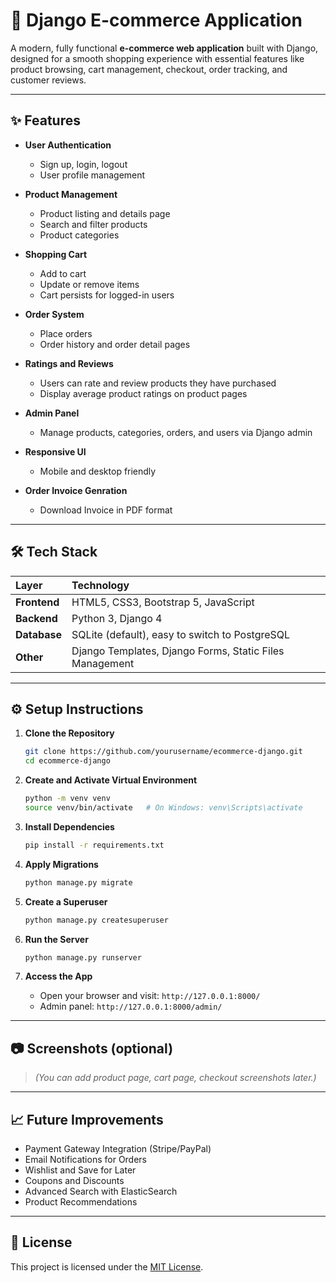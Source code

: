# 🛒 Django E-commerce Application

A modern, fully functional **e-commerce web application** built with Django, designed for a smooth shopping experience with essential features like product browsing, cart management, checkout, order tracking, and customer reviews.

---

## ✨ Features

- **User Authentication**
  - Sign up, login, logout
  - User profile management
  
- **Product Management**
  - Product listing and details page
  - Search and filter products
  - Product categories
  
- **Shopping Cart**
  - Add to cart
  - Update or remove items
  - Cart persists for logged-in users

- **Order System**
  - Place orders
  - Order history and order detail pages

- **Ratings and Reviews**
  - Users can rate and review products they have purchased
  - Display average product ratings on product pages
  
- **Admin Panel**
  - Manage products, categories, orders, and users via Django admin

- **Responsive UI**
  - Mobile and desktop friendly

- **Order Invoice Genration**
  - Download Invoice in PDF format

---

## 🛠️ Tech Stack

| Layer | Technology |
|:---|:---|
| **Frontend** | HTML5, CSS3, Bootstrap 5, JavaScript |
| **Backend** | Python 3, Django 4 |
| **Database** | SQLite (default), easy to switch to PostgreSQL |
| **Other** | Django Templates, Django Forms, Static Files Management |

---

## ⚙️ Setup Instructions

1. **Clone the Repository**
   ```bash
   git clone https://github.com/yourusername/ecommerce-django.git
   cd ecommerce-django
   ```

2. **Create and Activate Virtual Environment**
   ```bash
   python -m venv venv
   source venv/bin/activate   # On Windows: venv\Scripts\activate
   ```

3. **Install Dependencies**
   ```bash
   pip install -r requirements.txt
   ```

4. **Apply Migrations**
   ```bash
   python manage.py migrate
   ```

5. **Create a Superuser**
   ```bash
   python manage.py createsuperuser
   ```

6. **Run the Server**
   ```bash
   python manage.py runserver
   ```

7. **Access the App**
   - Open your browser and visit: `http://127.0.0.1:8000/`
   - Admin panel: `http://127.0.0.1:8000/admin/`

---

## 📷 Screenshots (optional)
> *(You can add product page, cart page, checkout screenshots later.)*

---

## 📈 Future Improvements
- Payment Gateway Integration (Stripe/PayPal)
- Email Notifications for Orders
- Wishlist and Save for Later
- Coupons and Discounts
- Advanced Search with ElasticSearch
- Product Recommendations

---

## 📄 License
This project is licensed under the [MIT License](LICENSE).


